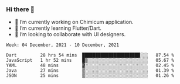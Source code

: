 ### Hi there 👋

<!--
**devcat37/devcat37** is a ✨ _special_ ✨ repository because its `README.md` (this file) appears on your GitHub profile.-->


- 🔭 I’m currently working on Chimicum application.
- 🌱 I’m currently learning Flutter/Dart.
- 👯 I’m looking to collaborate with UI designers.
<!-- - 🤔 I’m looking for help with ... -->

<!--START_SECTION:waka-->
```text
Week: 04 December, 2021 - 10 December, 2021

Dart         28 hrs 54 mins  ██████████████████████░░░   87.54 % 
JavaScript   1 hr 52 mins    █▒░░░░░░░░░░░░░░░░░░░░░░░   05.67 % 
YAML         48 mins         ▓░░░░░░░░░░░░░░░░░░░░░░░░   02.45 % 
Java         27 mins         ▒░░░░░░░░░░░░░░░░░░░░░░░░   01.39 % 
JSON         25 mins         ▒░░░░░░░░░░░░░░░░░░░░░░░░   01.26 % 
```
<!--END_SECTION:waka-->
